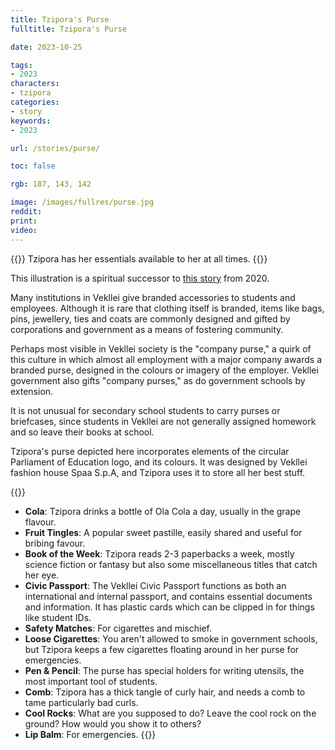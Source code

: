 ```yaml
---
title: Tzipora's Purse
fulltitle: Tzipora's Purse

date: 2023-10-25

tags:
- 2023
characters:
- tzipora
categories:
- story
keywords:
- 2023

url: /stories/purse/

toc: false

rgb: 187, 143, 142

image: /images/fullres/purse.jpg
reddit:
print:
video:
---
```

{{<note caption>}}
Tzipora has her essentials available to her at all times.
{{</note>}}

This illustration is a spiritual successor to [this story](/stories/edc/) from 2020.

Many institutions in Vekllei give branded accessories to students and employees. Although it is rare that clothing itself is branded, items like bags, pins, jewellery, ties and coats are commonly designed and gifted by corporations and government as a means of fostering community.

Perhaps most visible in Vekllei society is the "company purse," a quirk of this culture in which almost all employment with a major company awards a branded purse, designed in the colours or imagery of the employer. Vekllei government also gifts "company purses," as do government schools by extension.

It is not unusual for secondary school students to carry purses or briefcases, since students in Vekllei are not generally assigned homework and so leave their books at school.

Tzipora's purse depicted here incorporates elements of the circular Parliament of Education logo, and its colours. It was designed by Vekllei fashion house Spaa S.p.A, and Tzipora uses it to store all her best stuff.

{{<note panel>}}
* **Cola**: Tzipora drinks a bottle of Ola Cola a day, usually in the grape flavour.
* **Fruit Tingles**: A popular sweet pastille, easily shared and useful for bribing favour.
* **Book of the Week**: Tzipora reads 2-3 paperbacks a week, mostly science fiction or fantasy but also some miscellaneous titles that catch her eye.
* **Civic Passport**: The Vekllei Civic Passport functions as both an international and internal passport, and contains essential documents and information. It has plastic cards which can be clipped in for things like student IDs.
* **Safety Matches**: For cigarettes and mischief.
* **Loose Cigarettes**: You aren't allowed to smoke in government schools, but Tzipora keeps a few cigarettes floating around in her purse for emergencies.
* **Pen & Pencil**: The purse has special holders for writing utensils, the most important tool of students.
* **Comb**: Tzipora has a thick tangle of curly hair, and needs a comb to tame particularly bad curls.
* **Cool Rocks**: What are you supposed to do? Leave the cool rock on the ground? How would you show it to others?
* **Lip Balm**: For emergencies.
{{</note>}}

